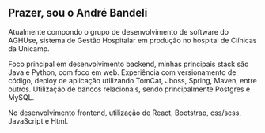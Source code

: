 ## Prazer, sou o André Bandeli

Atualmente compondo o grupo de desenvolvimento de software do AGHUse, sistema de Gestão Hospitalar em produção no hospital de Clínicas da Unicamp.


Foco principal em desenvolvimento backend, minhas principais stack são Java e Python, com foco em web.
Experiência com versionamento de código, deploy de aplicação utilizando TomCat, Jboss, Spring, Maven, entre outros. 
Utilização de bancos relacionais, sendo principalmente Postgres e MySQL. 

No desenvolvimento frontend, utilização de React, Bootstrap, css/scss, JavaScript e Html. 

